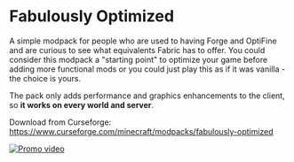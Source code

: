 # Fabulously Optimized

A simple modpack for people who are used to having Forge and OptiFine and are curious to see what equivalents Fabric has to offer. You could consider this modpack a "starting point" to optimize your game before adding more functional mods or you could just play this as if it was vanilla - the choice is yours. 

The pack only adds performance and graphics enhancements to the client, so **it works on every world and server**.

Download from Curseforge: https://www.curseforge.com/minecraft/modpacks/fabulously-optimized


<a href="https://www.youtube.com/watch?feature=player_embedded&v=bb8G9X5Q_4I
" target="_blank"><img src="https://i3.ytimg.com/vi/bb8G9X5Q_4I/maxresdefault.jpg" 
alt="Promo video"/></a>
